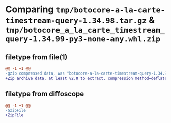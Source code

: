 # Comparing `tmp/botocore-a-la-carte-timestream-query-1.34.98.tar.gz` & `tmp/botocore_a_la_carte_timestream_query-1.34.99-py3-none-any.whl.zip`

## filetype from file(1)

```diff
@@ -1 +1 @@
-gzip compressed data, was "botocore-a-la-carte-timestream-query-1.34.98.tar", last modified: Sat May  4 01:01:40 2024, max compression
+Zip archive data, at least v2.0 to extract, compression method=deflate
```

## filetype from diffoscope

```diff
@@ -1 +1 @@
-GzipFile
+ZipFile
```

